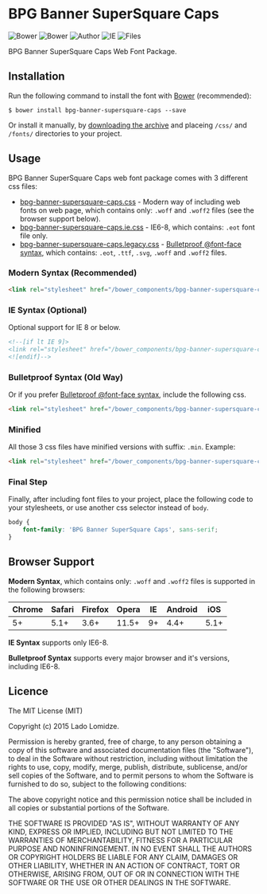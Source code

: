 # BPG Banner SuperSquare Caps

![Bower](https://img.shields.io/bower/v/bpg-banner-supersquare-caps.svg)
![Bower](https://img.shields.io/bower/l/bpg-banner-supersquare-caps.svg)
![Author](https://img.shields.io/badge/Font_Author-Besarion_Gugushvili-blue.svg)
![IE](https://img.shields.io/badge/IE_Support-6+-brightgreen.svg)
![Files](https://img.shields.io/badge/Font_Files-.ttf,_.eot,_.svg,_.woff,_.woff2-brightgreen.svg)

BPG Banner SuperSquare Caps Web Font Package.

## Installation

Run the following command to install the font with [Bower](http://bower.io) (recommended):

```
$ bower install bpg-banner-supersquare-caps --save
```

Or install it manually, by [downloading the archive](https://github.com/web-fonts/bpg-banner-supersquare-caps/archive/master.zip) and placeing `/css/` and `/fonts/` directories to your project.

## Usage

BPG Banner SuperSquare Caps web font package comes with 3 different css files:

* [bpg-banner-supersquare-caps.css](https://github.com/web-fonts/bpg-banner-supersquare-caps/tree/master/css/bpg-banner-supersquare-caps.css) - Modern way of including web fonts on web page, which contains only: `.woff` and `.woff2` files (see the browser support below).
* [bpg-banner-supersquare-caps.ie.css](https://github.com/web-fonts/bpg-banner-supersquare-caps/tree/master/css/bpg-banner-supersquare-caps.ie.css) - IE6-8, which contains: `.eot` font file only.
* [bpg-banner-supersquare-caps.legacy.css](https://github.com/web-fonts/bpg-banner-supersquare-caps/tree/master/css/bpg-banner-supersquare-caps.legacy.css) - [Bulletproof @font-face syntax](http://www.paulirish.com/2009/bulletproof-font-face-implementation-syntax/), which contains: `.eot`, `.ttf`, `.svg`, `.woff` and `.woff2` files.

### Modern Syntax (Recommended)

```html
<link rel="stylesheet" href="/bower_components/bpg-banner-supersquare-caps/css/bpg-banner-supersquare-caps.css">
```

### IE Syntax (Optional)

Optional support for IE 8 or below.

```html
<!--[if lt IE 9]>
<link rel="stylesheet" href="/bower_components/bpg-banner-supersquare-caps/css/bpg-banner-supersquare-caps.ie.css">
<![endif]-->
```

### Bulletproof Syntax (Old Way)

Or if you prefer [Bulletproof @font-face syntax](http://www.paulirish.com/2009/bulletproof-font-face-implementation-syntax/), include the following css.

```html
<link rel="stylesheet" href="/bower_components/bpg-banner-supersquare-caps/css/bpg-banner-supersquare-caps.legacy.css">
```

### Minified

All those 3 css files have minified versions with suffix: `.min`. Example:

```html
<link rel="stylesheet" href="/bower_components/bpg-banner-supersquare-caps/css/bpg-banner-supersquare-caps.min.css">
```

### Final Step

Finally, after including font files to your project, place the following code to your stylesheets, or use another css selector instead of `body`.

```css
body {
    font-family: 'BPG Banner SuperSquare Caps', sans-serif;
}
```

## Browser Support

**Modern Syntax**, which contains only: `.woff` and `.woff2` files is supported in the following browsers:

| Chrome | Safari | Firefox | Opera | IE   | Android |  iOS  |
| ------ | ------ | ------- | ----- | ---- | ------- | ----- |
| 5+     | 5.1+   | 3.6+    | 11.5+ | 9+   | 4.4+    | 5.1+  |

**IE Syntax** supports only IE6-8.

**Bulletproof Syntax** supports every major browser and it's versions, including IE6-8.

## Licence

The MIT License (MIT)

Copyright (c) 2015 Lado Lomidze.

Permission is hereby granted, free of charge, to any person obtaining a copy
of this software and associated documentation files (the "Software"), to deal
in the Software without restriction, including without limitation the rights
to use, copy, modify, merge, publish, distribute, sublicense, and/or sell
copies of the Software, and to permit persons to whom the Software is
furnished to do so, subject to the following conditions:

The above copyright notice and this permission notice shall be included in
all copies or substantial portions of the Software.

THE SOFTWARE IS PROVIDED "AS IS", WITHOUT WARRANTY OF ANY KIND, EXPRESS OR
IMPLIED, INCLUDING BUT NOT LIMITED TO THE WARRANTIES OF MERCHANTABILITY,
FITNESS FOR A PARTICULAR PURPOSE AND NONINFRINGEMENT. IN NO EVENT SHALL THE
AUTHORS OR COPYRIGHT HOLDERS BE LIABLE FOR ANY CLAIM, DAMAGES OR OTHER
LIABILITY, WHETHER IN AN ACTION OF CONTRACT, TORT OR OTHERWISE, ARISING FROM,
OUT OF OR IN CONNECTION WITH THE SOFTWARE OR THE USE OR OTHER DEALINGS IN
THE SOFTWARE.